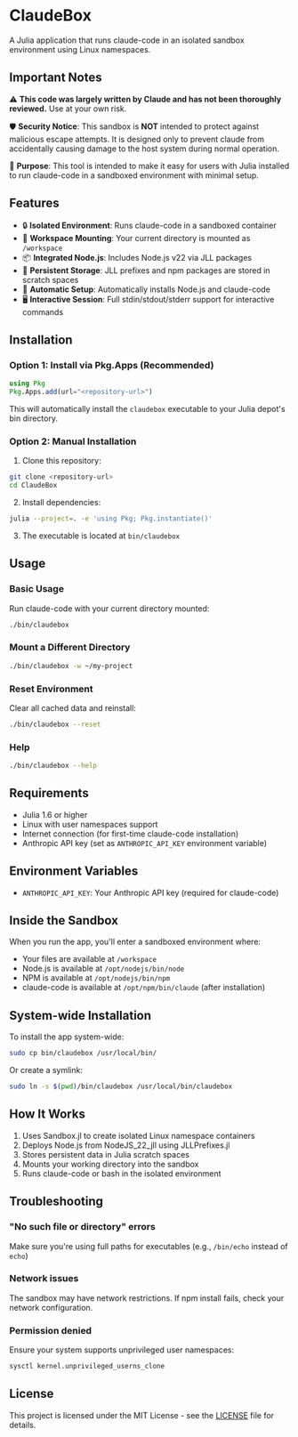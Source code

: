 # ClaudeBox

A Julia application that runs claude-code in an isolated sandbox environment using Linux namespaces.

## Important Notes

⚠️ **This code was largely written by Claude and has not been thoroughly reviewed.** Use at your own risk.

🛡️ **Security Notice**: This sandbox is **NOT** intended to protect against malicious escape attempts. It is designed only to prevent claude from accidentally causing damage to the host system during normal operation.

🎯 **Purpose**: This tool is intended to make it easy for users with Julia installed to run claude-code in a sandboxed environment with minimal setup.

## Features

- 🔒 **Isolated Environment**: Runs claude-code in a sandboxed container
- 📁 **Workspace Mounting**: Your current directory is mounted as `/workspace`
- 📦 **Integrated Node.js**: Includes Node.js v22 via JLL packages
- 💾 **Persistent Storage**: JLL prefixes and npm packages are stored in scratch spaces
- 🚀 **Automatic Setup**: Automatically installs Node.js and claude-code
- 🖥️ **Interactive Session**: Full stdin/stdout/stderr support for interactive commands

## Installation

### Option 1: Install via Pkg.Apps (Recommended)

```julia
using Pkg
Pkg.Apps.add(url="<repository-url>")
```

This will automatically install the `claudebox` executable to your Julia depot's bin directory.

### Option 2: Manual Installation

1. Clone this repository:
```bash
git clone <repository-url>
cd ClaudeBox
```

2. Install dependencies:
```bash
julia --project=. -e 'using Pkg; Pkg.instantiate()'
```

3. The executable is located at `bin/claudebox`

## Usage

### Basic Usage

Run claude-code with your current directory mounted:
```bash
./bin/claudebox
```

### Mount a Different Directory

```bash
./bin/claudebox -w ~/my-project
```

### Reset Environment

Clear all cached data and reinstall:
```bash
./bin/claudebox --reset
```

### Help

```bash
./bin/claudebox --help
```

## Requirements

- Julia 1.6 or higher
- Linux with user namespaces support
- Internet connection (for first-time claude-code installation)
- Anthropic API key (set as `ANTHROPIC_API_KEY` environment variable)

## Environment Variables

- `ANTHROPIC_API_KEY`: Your Anthropic API key (required for claude-code)

## Inside the Sandbox

When you run the app, you'll enter a sandboxed environment where:

- Your files are available at `/workspace`
- Node.js is available at `/opt/nodejs/bin/node`
- NPM is available at `/opt/nodejs/bin/npm`
- claude-code is available at `/opt/npm/bin/claude` (after installation)

## System-wide Installation

To install the app system-wide:

```bash
sudo cp bin/claudebox /usr/local/bin/
```

Or create a symlink:
```bash
sudo ln -s $(pwd)/bin/claudebox /usr/local/bin/claudebox
```

## How It Works

1. Uses Sandbox.jl to create isolated Linux namespace containers
2. Deploys Node.js from NodeJS_22_jll using JLLPrefixes.jl
3. Stores persistent data in Julia scratch spaces
4. Mounts your working directory into the sandbox
5. Runs claude-code or bash in the isolated environment

## Troubleshooting

### "No such file or directory" errors
Make sure you're using full paths for executables (e.g., `/bin/echo` instead of `echo`)

### Network issues
The sandbox may have network restrictions. If npm install fails, check your network configuration.

### Permission denied
Ensure your system supports unprivileged user namespaces:
```bash
sysctl kernel.unprivileged_userns_clone
```

## License

This project is licensed under the MIT License - see the [LICENSE](LICENSE) file for details.